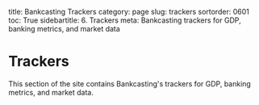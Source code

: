 ﻿title: Bankcasting Trackers
category: page
slug: trackers
sortorder: 0601
toc: True
sidebartitle: 6. Trackers
meta: Bankcasting trackers for GDP, banking metrics, and market data

# Trackers

This section of the site contains Bankcasting's trackers for GDP, banking metrics, and market data.